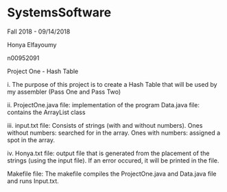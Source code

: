 # SystemsSoftware
Fall 2018 - 09/14/2018

Honya Elfayoumy

n00952091

Project One - Hash Table




  i. The purpose of this project is to create a Hash Table that will be used by my assembler (Pass One and Pass Two) 
  
  ii. ProjectOne.java file: implementation of the program
  Data.java file: contains the ArrayList class
  
  iii. input.txt file: Consists of strings (with and without numbers).
  Ones without numbers: searched for in the array.
  Ones with numbers: assigned a spot in the array.

  iv. Honya.txt file: output file that is generated from the placement of the strings (using the input file).
  If an error occured, it will be printed in the file.
  
  Makefile file: The makefile compiles the ProjectOne.java and Data.java file and runs Input.txt.
  
  
